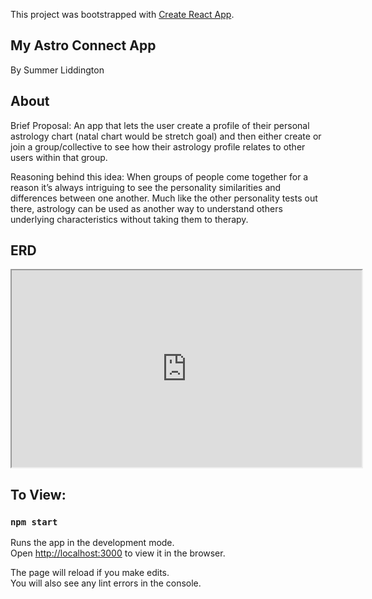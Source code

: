 This project was bootstrapped with [Create React App](https://github.com/facebook/create-react-app).

## My Astro Connect App

By Summer Liddington

## About
Brief Proposal: An app that lets the user create a profile of their personal astrology chart (natal chart would be stretch goal) and then either create or join a group/collective to see how their astrology profile relates to other users within that group.

Reasoning behind this idea: When groups of people come together for a reason it’s always intriguing to see the personality similarities and differences between one another. Much like the other personality tests out there, astrology can be used as another way to understand others underlying characteristics without taking them to therapy. 

## ERD
<iframe width="560" height="315" src='https://dbdiagram.io/embed/5da8a99502e6e93440f2579d'> </iframe>

## To View: 
### `npm start`

Runs the app in the development mode.<br />
Open [http://localhost:3000](http://localhost:3000) to view it in the browser.

The page will reload if you make edits.<br />
You will also see any lint errors in the console.



